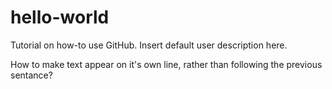 # hello-world
Tutorial on how-to use GitHub. 
Insert default user description here.

How to make text appear on it's own line, rather than following the previous sentance?
